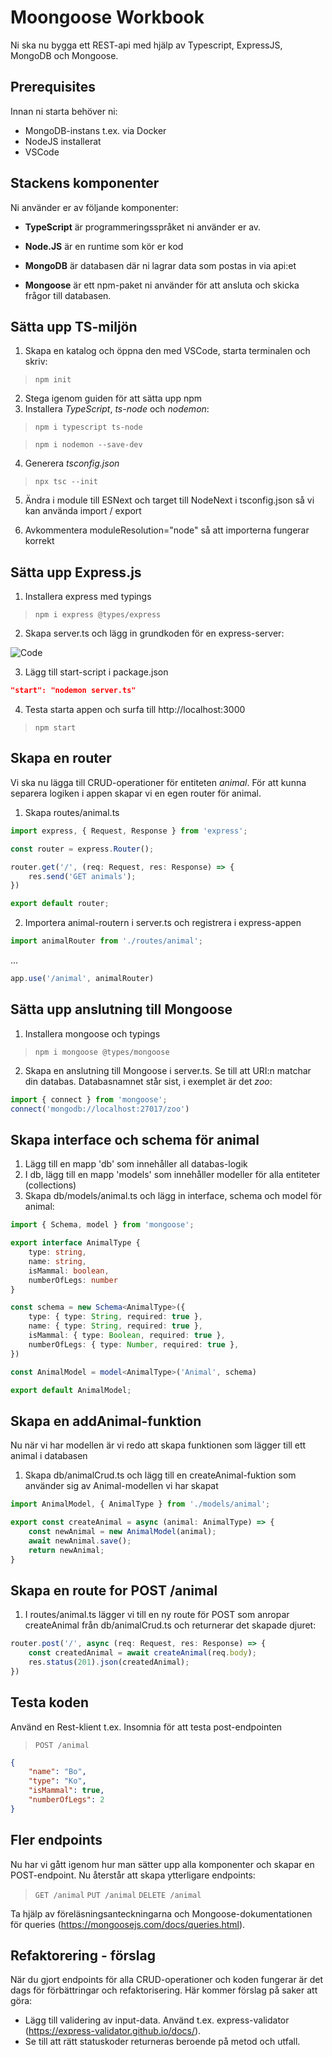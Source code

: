 # Moongoose Workbook

Ni ska nu bygga ett REST-api med hjälp av Typescript, ExpressJS, MongoDB och Mongoose.

## Prerequisites

Innan ni starta behöver ni:

- MongoDB-instans t.ex. via Docker
- NodeJS installerat
- VSCode

## Stackens komponenter

Ni använder er av följande komponenter:

- __TypeScript__ är programmeringsspråket ni använder er av.

- __Node.JS__ är en runtime som kör er kod
- __MongoDB__ är databasen där ni lagrar data som postas in via api:et
- __Mongoose__ är ett npm-paket ni använder för att ansluta och skicka frågor till databasen.

## Sätta upp TS-miljön

1. Skapa en katalog och öppna den med VSCode, starta terminalen och skriv:

> ```npm init```

2. Stega igenom guiden för att sätta upp npm
3. Installera *TypeScript*, *ts-node* och *nodemon*:

> ```npm i typescript ts-node```

> ```npm i nodemon --save-dev```

4. Generera *tsconfig.json*

> ```npx tsc --init```

5. Ändra i module till ESNext och target till NodeNext i tsconfig.json så vi kan använda import / export

6. Avkommentera moduleResolution="node" så att importerna fungerar korrekt

## Sätta upp Express.js

1. Installera express med typings

> ```npm i express @types/express```

2. Skapa server.ts och lägg in grundkoden för en express-server:

![Code](/code1.png?raw=true "Code")

3. Lägg till start-script i package.json

```json
"start": "nodemon server.ts"
```

4. Testa starta appen och surfa till http://localhost:3000

>```npm start```

## Skapa en router

Vi ska nu lägga till CRUD-operationer för entiteten *animal*. För att kunna separera logiken i appen skapar vi en egen router för animal.

1. Skapa routes/animal.ts

```typescript
import express, { Request, Response } from 'express';

const router = express.Router();

router.get('/', (req: Request, res: Response) => {
    res.send('GET animals');
})

export default router;
```

2. Importera animal-routern i server.ts och registrera i express-appen

```typescript
import animalRouter from './routes/animal';
```

...

```typescript
app.use('/animal', animalRouter)
```

## Sätta upp anslutning till Mongoose

1. Installera mongoose och typings

>```npm i mongoose @types/mongoose```

2. Skapa en anslutning till Mongoose i server.ts. Se till att URI:n matchar din databas. Databasnamnet står sist, i exemplet är det *zoo*:

```typescript
import { connect } from 'mongoose';
connect('mongodb://localhost:27017/zoo')
```

## Skapa interface och schema för animal

1. Lägg till en mapp 'db' som innehåller all databas-logik
2. I db, lägg till en mapp 'models' som innehåller modeller för alla entiteter (collections)
3. Skapa db/models/animal.ts och lägg in interface, schema och model för animal:

```typescript
import { Schema, model } from 'mongoose';

export interface AnimalType {
    type: string,
    name: string,
    isMammal: boolean,
    numberOfLegs: number
}

const schema = new Schema<AnimalType>({
    type: { type: String, required: true },
    name: { type: String, required: true },
    isMammal: { type: Boolean, required: true },
    numberOfLegs: { type: Number, required: true },
})

const AnimalModel = model<AnimalType>('Animal', schema)

export default AnimalModel;
```

## Skapa en addAnimal-funktion

Nu när vi har modellen är vi redo att skapa funktionen som lägger till ett animal i databasen

1. Skapa db/animalCrud.ts och lägg till en createAnimal-fuktion som använder sig av Animal-modellen vi har skapat

```typescript
import AnimalModel, { AnimalType } from './models/animal';

export const createAnimal = async (animal: AnimalType) => {
    const newAnimal = new AnimalModel(animal);
    await newAnimal.save();
    return newAnimal;
}
```

## Skapa en route for POST /animal

1. I routes/animal.ts lägger vi till en ny route för POST som anropar createAnimal från db/animalCrud.ts och returnerar det skapade djuret:

```typescript
router.post('/', async (req: Request, res: Response) => {
    const createdAnimal = await createAnimal(req.body);
    res.status(201).json(createdAnimal);
})
```

## Testa koden
Använd en Rest-klient t.ex. Insomnia för att testa post-endpointen

> ```POST /animal```

```json
{
	"name": "Bo",
	"type": "Ko",
	"isMammal": true,
	"numberOfLegs": 2
}
```

## Fler endpoints

Nu har vi gått igenom hur man sätter upp alla komponenter och skapar en POST-endpoint. Nu återstår att skapa ytterligare endpoints:

>```GET /animal```
>```PUT /animal```
>```DELETE /animal```
 
Ta hjälp av föreläsningsanteckningarna och Mongoose-dokumentationen för queries (https://mongoosejs.com/docs/queries.html).

## Refaktorering - förslag

När du gjort endpoints för alla CRUD-operationer och koden fungerar är det dags för förbättringar och refaktorisering. Här kommer förslag på saker att göra:

- Lägg till validering av input-data. Använd t.ex. express-validator (https://express-validator.github.io/docs/).
- Se till att rätt statuskoder returneras beroende på metod och utfall.